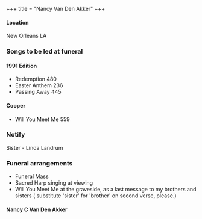 +++
title = "Nancy Van Den Akker"
+++

#### Location 
New Orleans LA

 
### Songs to be led at funeral

#### 1991 Edition

- Redemption 480
- Easter Anthem 236
- Passing Away 445

#### Cooper

- Will You Meet Me 559
 

### Notify
Sister - Linda Landrum 

### Funeral arrangements
- Funeral Mass 
- Sacred Harp singing at viewing
- Will You Meet Me at the graveside, as a last message to my brothers and sisters ( substitute 'sister' for 'brother' on second verse, please.)

 
#### Nancy C Van Den Akker
